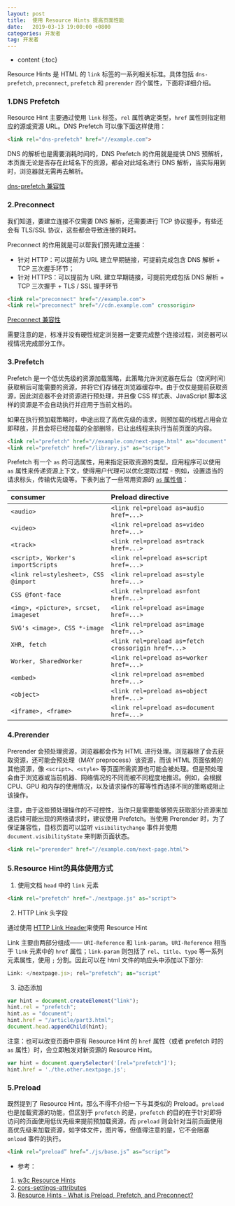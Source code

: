 ```yaml
---
layout: post
title:  使用 Resource Hints 提高页面性能
date:   2019-03-13 19:00:00 +0800
categories: 开发者
tag: 开发者
---
```


* content
{:toc}

Resource Hints 是 HTML 的 `link` 标签的一系列相关标准。具体包括 `dns-prefetch`, `preconnect`, `prefetch` 和 `prerender` 四个属性，下面将详细介绍。

### 1.DNS Prefetch

Resource Hint 主要通过使用 `link` 标签。`rel` 属性确定类型，`href` 属性则指定相应的源或资源 URL。DNS Prefetch 可以像下面这样使用：

```html
<link rel="dns-prefetch" href="//example.com">
```

DNS 的解析也是需要消耗时间的，DNS Prefetch 的作用就是提供 DNS 预解析，本页面无论是否存在此域名下的资源，都会对此域名进行 DNS 解析，当实际用到时，浏览器就无需再去解析。

[dns-prefetch 兼容性](https://caniuse.com/#search=dns-prefetch)

### 2.Preconnect

我们知道，要建立连接不仅需要 DNS 解析，还需要进行 TCP 协议握手，有些还会有 TLS/SSL 协议，这些都会导致连接的耗时。

Preconnect 的作用就是可以帮我们预先建立连接：

* 针对 HTTP：可以提前为 URL 建立早期链接，可提前完成包含 DNS 解析 + TCP 三次握手环节；
* 针对 HTTPS：可以提前为 URL 建立早期链接，可提前完成包括 DNS 解析 + TCP 三次握手 + TLS / SSL 握手环节

```html
<link rel="preconnect" href="//example.com">
<link rel="preconnect" href="//cdn.example.com" crossorigin>
```

[Preconnect 兼容性](https://caniuse.com/#search=Preconnect)

需要注意的是，标准并没有硬性规定浏览器一定要完成整个连接过程，浏览器可以视情况完成部分工作。

### 3.Prefetch

Prefetch 是一个低优先级的资源加载策略，此策略允许浏览器在后台（空闲时间）获取稍后可能需要的资源，并将它们存储在浏览器缓存中。由于仅仅是提前获取资源，因此浏览器不会对资源进行预处理，并且像 CSS 样式表、JavaScript 脚本这样的资源是不会自动执行并应用于当前文档的。

如果在执行预加载策略时，中途出现了高优先级的请求，则预加载的线程占用会立即释放，并且会将已经加载的全部删除，已让出线程来执行当前页面的内容。

```html
<link rel="prefetch" href="//example.com/next-page.html" as="document" crossorigin="use-credentials">
<link rel="prefetch" href="/library.js" as="script">
```

Prefetch 有一个 `as` 的可选属性，用来指定获取资源的类型。应用程序可以使用 `as` 属性来传递资源上下文，使得用户代理可以优化提取过程 - 例如，设置适当的请求标头，传输优先级等。下表列出了一些常用资源的 [`as` 属性值](https://www.w3.org/TR/preload/#as-attribute)：

| consumer | Preload directive |
| :--- | :--- |
| `<audio>` | `<link rel=preload as=audio href=...>` |
| `<video>` | `<link rel=preload as=video href=...>` |
| `<track>` | `<link rel=preload as=track href=...>` |
| `<script>, Worker's importScripts` | `<link rel=preload as=script href=...>` |
| `<link rel=stylesheet>, CSS @import` | `<link rel=preload as=style href=...>` |
| `CSS @font-face` | `<link rel=preload as=font href=...>` |
| `<img>, <picture>, srcset, imageset` | `<link rel=preload as=image href=...>` |
| `SVG's <image>, CSS *-image` | `<link rel=preload as=image href=...>` |
| `XHR, fetch` | `<link rel=preload as=fetch crossorigin href=...>` |
| `Worker, SharedWorker` | `<link rel=preload as=worker href=...>` |
| `<embed>` | `<link rel=preload as=embed href=...>` |
| `<object>` | `<link rel=preload as=object href=...>` |
| `<iframe>, <frame>` | `<link rel=preload as=document href=...>` |

### 4.Prerender

Prerender 会预处理资源，浏览器都会作为 HTML 进行处理。浏览器除了会去获取资源，还可能会预处理（MAY preprocess）该资源，而该 HTML 页面依赖的其他资源，像 `<script>`、`<style>` 等页面所需资源也可能会被处理。但是预处理会由于浏览器或当前机器、网络情况的不同而被不同程度地推迟。例如，会根据 CPU、GPU 和内存的使用情况，以及请求操作的幂等性而选择不同的策略或阻止该操作。

注意，由于这些预处理操作的不可控性，当你只是需要能够预先获取部分资源来加速后续可能出现的网络请求时，建议使用 Prefetch。当使用 Prerender 时，为了保证兼容性，目标页面可以监听 `visibilitychange` 事件并使用 `document.visibilityState` 来判断页面状态。

```html
<link rel="prerender" href="//example.com/next-page.html">
```

### 5.Resource Hint的具体使用方式

1. 使用文档 `head` 中的 `link` 元素

```html
<link rel="prefetch" href="./nextpage.js" as="script">
```

2. HTTP Link 头字段

通过使用 [HTTP Link Header](https://tools.ietf.org/html/rfc5988)来使用 Resource Hint

Link 主要由两部分组成—— `URI-Reference` 和 `link-param`。`URI-Reference` 相当于 `link` 元素中的 `href` 属性；`link-param` 则包括了 `rel`、`title`、`type` 等一系列元素属性，使用 `;` 分割。因此可以在 html 文件的响应头中添加以下部分:

```js
Link: </nextpage.js>; rel="prefetch"; as="script"
```

3. 动态添加

```js
var hint = document.createElement("link");
hint.rel = "prefetch";
hint.as = "document";
hint.href = "/article/part3.html";
document.head.appendChild(hint);
```

注意：也可以改变页面中原有 Resource Hint 的 `href` 属性（或者 prefetch 时的 `as` 属性）时，会立即触发对新资源的 Resource Hint。

```js
var hint = document.querySelector('[rel="prefetch"]');
hint.href = './the.other.nextpage.js';
```

### 5.Preload

既然提到了 Resource Hint，那么不得不介绍一下与其类似的 Preload。`preload` 也是加载资源的功能，但区别于 `prefetch` 的是，`prefetch` 的目的在于针对即将访问的页面使用低优先级来提前预加载资源，而 `preload` 则会针对当前页面使用高优先级来加载资源，如字体文件，图片等，但值得注意的是，它不会阻塞 `onload` 事件的执行。

```html
<link rel=“preload” href=“./js/base.js” as=“script”>
```

* 参考：

1. [w3c Resource Hints](https://www.w3.org/TR/resource-hints/#resource-hints)
2. [cors-settings-attributes](https://html.spec.whatwg.org/multipage/urls-and-fetching.html#cors-settings-attributes)
3. [Resource Hints - What is Preload, Prefetch, and Preconnect?](https://www.keycdn.com/blog/resource-hints)